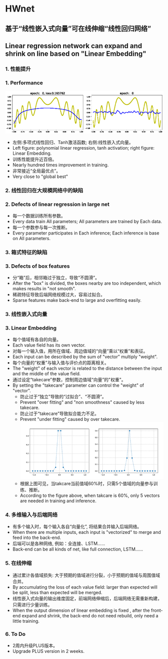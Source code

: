 # HWnet 

## 基于“线性嵌入式向量”可在线伸缩“线性回归网络”
## Linear regression network can expand and shrink on line based on "Linear Embedding"
### 1. 性能提升
### 1. Performance
![avatar](./HWnet_base/Image/gradient.gif)
* 左侧:多项式线性回归、Tanh激活函数; 右侧:线性嵌入式向量。
* Left figure: polynomial linear regression, tanh activation; right figure: Linear Embedding.
* 训练性能提升近百倍。
* Nearly hundred times improvement in training.
* 非常接近“全局最优点”。
* Very close to "global best"

### 2. 线性回归在大规模网络中的缺陷
### 2. Defects of linear regression in large net
* 每一个数据训练所有参数。
* Every data train All parameters; All parameters are trained by Each data.
* 每一个参数参与每一次推断。
* Every parameter participates in Each inference; Each inference is base on All parameters.

### 3. 箱式特征的缺陷
### 3. Defects of box features
* 分“箱”后，相邻箱过于独立，导致“不圆滑”。
* After the "box" is divided, the boxes nearby are too independent, which makes results in "not smooth".
* 稀疏特征导致后端网络规模过大，容易过拟合。
* Sparse features make back-end to large and overfitting easily.

### 3. 线性嵌入式向量
### 3. Linear Embedding
* 每个值域有各自的向量。
* Each value field has its own vector.
* 对每一个输入值，用所在值域、周边值域的“向量”乘以“权重”和表征。
* Each input can be described by the sum of "vector" multiply "weight".
* 每个向量的“权重”与输入值与评价点的距离相关。
* The "weight" of each vector is related to the distance between the input and the middle of the value field.
* 通过设定“takecare”参数，控制周边值域“向量”的"权重"。
* By setting the "takecare" parameter can control the "weight" of "vector".
  * 防止过于“独立”导致的“过拟合”、“不圆滑”。
  * Prevent "over fitting" and "non smoothness" caused by less takecare.
  * 防止过于“takecare”导致拟合能力不足。
  * Prevent "under fitting" caused by over takecare.
![avatar](./HWnet_base/Image/takecare.png)
  * 根据上图可见，当takcare当前值域60%时，只需5个值域的向量参与训练、推断。
  * According to the figure above, when takcare is 60%, only 5 vectors are needed in training and inference.
### 4. 多维输入与后端网络
* 有多个输入时，每个输入各自“向量化”, 将结果合并输入后端网络。
* When there are multiple inputs, each input is "vectorized" to merge and feed into the back-end.
* 后端可以是各种网络, 例如：全连接、LSTM......
* Back-end can be all kinds of net, like full connection, LSTM......

### 5. 在线伸缩
* 通过累计各值域损失: 大于预期的值域进行分裂，小于预期的值域与周围值域合并。
* By accumulating the loss of each value field: larger than expected will be split, less than expected will be merged.
* 线性嵌入式向量的输出维度固定，前端网络伸缩后，后端网络无需重新构建，只需进行少量训练。
* When the output dimension of linear embedding is fixed , after the front-end expand and shrink, the back-end do not need rebuild, only need a little training.
### 6. To Do
* 2周内升级PLUS版本。
* Upgrade PLUS version in 2 weeks.